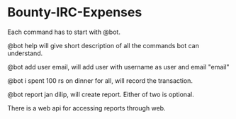 Bounty-IRC-Expenses
===================
Each command has to start with @bot.

@bot help will give short description of all the commands bot can understand.

@bot add user email, will add user with username as user and email "email"

@bot i spent 100 rs on dinner for all, will record the transaction.

@bot report jan dilip, will create report. Either of two is optional.

There is a web api for accessing reports through web.
